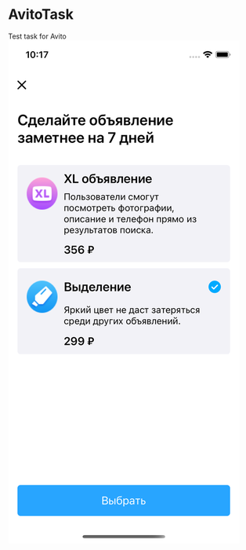 # AvitoTask
Test task for Avito
![alt text](https://github.com/Clock-Ange/AvitoTask/blob/main/screenshot.png?raw=true)
